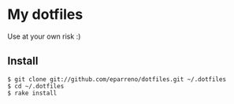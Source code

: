 # My dotfiles

Use at your own risk :)

## Install

    $ git clone git://github.com/eparreno/dotfiles.git ~/.dotfiles
    $ cd ~/.dotfiles
    $ rake install

